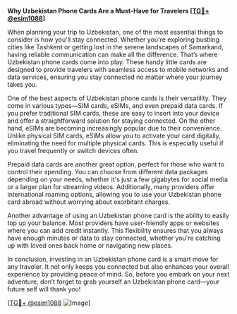 **Why Uzbekistan Phone Cards Are a Must-Have for Travelers [[TG💪+ @esim1088](https://t.me/s/esim1088)]**

When planning your trip to Uzbekistan, one of the most essential things to consider is how you'll stay connected. Whether you're exploring bustling cities like Tashkent or getting lost in the serene landscapes of Samarkand, having reliable communication can make all the difference. That’s where Uzbekistan phone cards come into play. These handy little cards are designed to provide travelers with seamless access to mobile networks and data services, ensuring you stay connected no matter where your journey takes you.

One of the best aspects of Uzbekistan phone cards is their versatility. They come in various types—SIM cards, eSIMs, and even prepaid data cards. If you prefer traditional SIM cards, these are easy to insert into your device and offer a straightforward solution for staying connected. On the other hand, eSIMs are becoming increasingly popular due to their convenience. Unlike physical SIM cards, eSIMs allow you to activate your card digitally, eliminating the need for multiple physical cards. This is especially useful if you travel frequently or switch devices often.

Prepaid data cards are another great option, perfect for those who want to control their spending. You can choose from different data packages depending on your needs, whether it's just a few gigabytes for social media or a larger plan for streaming videos. Additionally, many providers offer international roaming options, allowing you to use your Uzbekistan phone card abroad without worrying about exorbitant charges.

Another advantage of using an Uzbekistan phone card is the ability to easily top up your balance. Most providers have user-friendly apps or websites where you can add credit instantly. This flexibility ensures that you always have enough minutes or data to stay connected, whether you're catching up with loved ones back home or navigating new places.

In conclusion, investing in an Uzbekistan phone card is a smart move for any traveler. It not only keeps you connected but also enhances your overall experience by providing peace of mind. So, before you embark on your next adventure, don’t forget to grab yourself an Uzbekistan phone card—your future self will thank you! 

[[TG💪+ @esim1088](https://t.me/s/esim1088) ![Image](https://i.postimg.cc/Y0z9fWf4/image.png)]